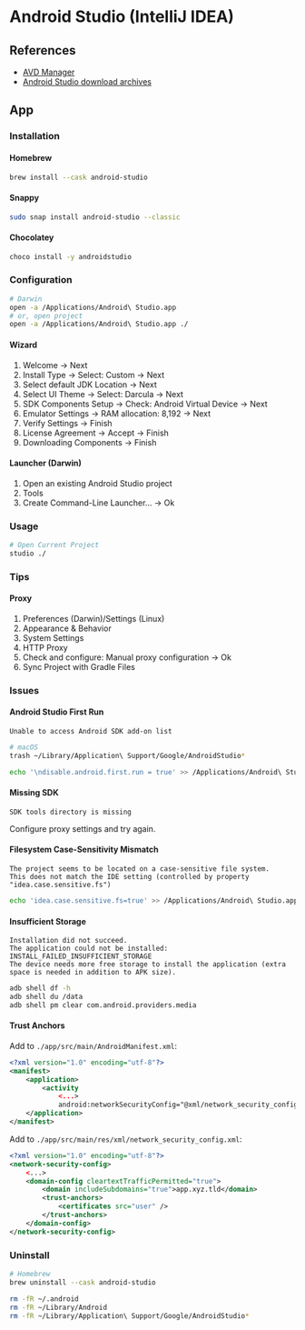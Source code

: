 # Android Studio (IntelliJ IDEA)

## References

- [AVD Manager](https://developer.android.com/studio/run/managing-avds)
- [Android Studio download archives](https://developer.android.com/studio/archive)

## App

### Installation

#### Homebrew

```sh
brew install --cask android-studio
```

#### Snappy

```sh
sudo snap install android-studio --classic
```

<!-- #### APT

```sh
wget -O - 'https://dl.google.com/dl/android/studio/ide-zips/3.5.2.0/android-studio-ide-191.5977832-linux.tar.gz' | \
  tar -xz
``` -->

#### Chocolatey

```sh
choco install -y androidstudio
```

### Configuration

```sh
# Darwin
open -a /Applications/Android\ Studio.app
# or, open project
open -a /Applications/Android\ Studio.app ./
```

#### Wizard

1. Welcome -> Next
2. Install Type -> Select: Custom -> Next
3. Select default JDK Location -> Next
4. Select UI Theme -> Select: Darcula -> Next
5. SDK Components Setup -> Check: Android Virtual Device -> Next
6. Emulator Settings -> RAM allocation: 8,192 -> Next
7. Verify Settings -> Finish
8. License Agreement -> Accept -> Finish
9. Downloading Components -> Finish

#### Launcher (Darwin)

1. Open an existing Android Studio project
2. Tools
3. Create Command-Line Launcher... -> Ok

### Usage

```sh
# Open Current Project
studio ./
```

### Tips

#### Proxy

1. Preferences (Darwin)/Settings (Linux)
2. Appearance & Behavior
3. System Settings
4. HTTP Proxy
5. Check and configure: Manual proxy configuration -> Ok
6. Sync Project with Gradle Files

### Issues

#### Android Studio First Run

```log
Unable to access Android SDK add-on list
```

```sh
# macOS
trash ~/Library/Application\ Support/Google/AndroidStudio*

echo '\ndisable.android.first.run = true' >> /Applications/Android\ Studio.app/Contents/bin/idea.properties
```

#### Missing SDK

```log
SDK tools directory is missing
```

Configure proxy settings and try again.

#### Filesystem Case-Sensitivity Mismatch

```log
The project seems to be located on a case-sensitive file system.
This does not match the IDE setting (controlled by property "idea.case.sensitive.fs")
```

```sh
echo 'idea.case.sensitive.fs=true' >> /Applications/Android\ Studio.app/Contents/bin/idea.properties
```

#### Insufficient Storage

```log
Installation did not succeed.
The application could not be installed: INSTALL_FAILED_INSUFFICIENT_STORAGE
The device needs more free storage to install the application (extra space is needed in addition to APK size).
```

```sh
adb shell df -h
adb shell du /data
adb shell pm clear com.android.providers.media
```

#### Trust Anchors

Add to `./app/src/main/AndroidManifest.xml`:

```xml
<?xml version="1.0" encoding="utf-8"?>
<manifest>
    <application>
        <activity
            <...>
            android:networkSecurityConfig="@xml/network_security_config"></activity>
    </application>
</manifest>
```

Add to `./app/src/main/res/xml/network_security_config.xml`:

```xml
<?xml version="1.0" encoding="utf-8"?>
<network-security-config>
    <...>
    <domain-config cleartextTrafficPermitted="true">
        <domain includeSubdomains="true">app.xyz.tld</domain>
        <trust-anchors>
            <certificates src="user" />
        </trust-anchors>
    </domain-config>
</network-security-config>
```

### Uninstall

```sh
# Homebrew
brew uninstall --cask android-studio

rm -fR ~/.android
rm -fR ~/Library/Android
rm -fR ~/Library/Application\ Support/Google/AndroidStudio*
```
